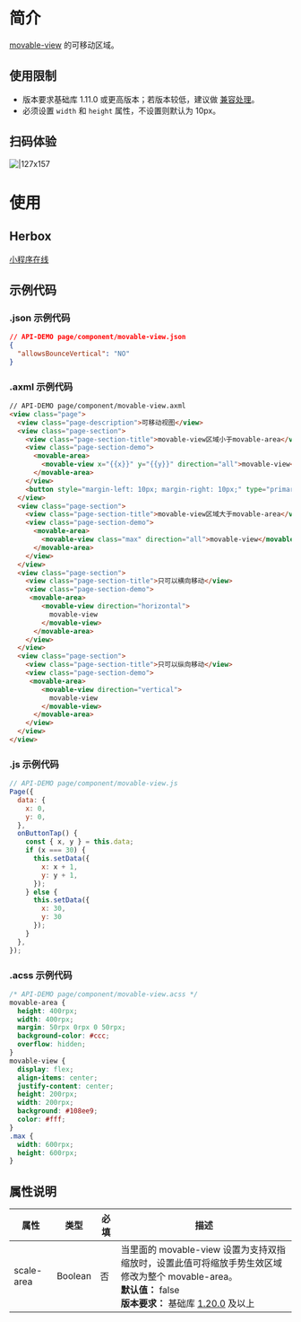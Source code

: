 # 简介
[movable-view](component/movable-view) 的可移动区域。

## 使用限制
- 版本要求基础库 1.11.0 或更高版本；若版本较低，建议做 [兼容处理](/mini/framework/compatibility)。
- 必须设置 `width` 和 `height` 属性，不设置则默认为 10px。

## 扫码体验
![|127x157](https://gw.alipayobjects.com/mdn/rms_d929c6/afts/img/A*V9IxRbitTwkAAAAAAAAAAABjARQnAQ#align=left&display=inline&height=1906&margin=%5Bobject%20Object%5D&originHeight=1906&originWidth=1540&status=done&style=none&width=128)

# 使用 

## Herbox
[小程序在线](https://herbox-embed.alipay.com/s/doc-movable-view?theme=light&previewZoom=75&chInfo=openhome-doc) 

## 示例代码

### .json 示例代码
```json
// API-DEMO page/component/movable-view.json
{
  "allowsBounceVertical": "NO"
}
```

### .axml 示例代码
```html
// API-DEMO page/component/movable-view.axml
<view class="page">
  <view class="page-description">可移动视图</view>
  <view class="page-section">
    <view class="page-section-title">movable-view区域小于movable-area</view>
    <view class="page-section-demo">
      <movable-area>
        <movable-view x="{{x}}" y="{{y}}" direction="all">movable-view</movable-view>
      </movable-area>
    </view>
    <button style="margin-left: 10px; margin-right: 10px;" type="primary" onTap="onButtonTap">点击移动到 (30px, 30px)</button>
  </view>
  <view class="page-section">
    <view class="page-section-title">movable-view区域大于movable-area</view>
    <view class="page-section-demo">
      <movable-area>
        <movable-view class="max" direction="all">movable-view</movable-view>
      </movable-area>
    </view>
  </view>
  <view class="page-section">
    <view class="page-section-title">只可以横向移动</view>
    <view class="page-section-demo">
     <movable-area>
        <movable-view direction="horizontal">
          movable-view
        </movable-view>
      </movable-area>
    </view>
  </view>
  <view class="page-section">
    <view class="page-section-title">只可以纵向移动</view>
    <view class="page-section-demo">
     <movable-area>
        <movable-view direction="vertical">
          movable-view
        </movable-view>
      </movable-area>
    </view>
  </view>
</view>
```

### .js 示例代码
```javascript
// API-DEMO page/component/movable-view.js
Page({
  data: {
    x: 0,
    y: 0,
  },
  onButtonTap() {
    const { x, y } = this.data;
    if (x === 30) {
      this.setData({
        x: x + 1,
        y: y + 1,
      });
    } else {
      this.setData({
        x: 30,
        y: 30
      });
    }
  },
});
```

### .acss 示例代码
```css
/* API-DEMO page/component/movable-view.acss */
movable-area {
  height: 400rpx;
  width: 400rpx;
  margin: 50rpx 0rpx 0 50rpx;
  background-color: #ccc;
  overflow: hidden;
}
movable-view {
  display: flex;
  align-items: center;
  justify-content: center;
  height: 200rpx;
  width: 200rpx;
  background: #108ee9;
  color: #fff;
}
.max {
  width: 600rpx;
  height: 600rpx;
}
```

## 属性说明
| **属性** | **类型** | **必填** | **描述** |
| --- | --- | --- | --- |
| scale-area | Boolean | 否 | 当里面的 movable-view 设置为支持双指缩放时，设置此值可将缩放手势生效区域修改为整个 movable-area。<br />**默认值：** false<br />**版本要求：** 基础库 [1.20.0](/mini/framework/compatibility) 及以上 |

